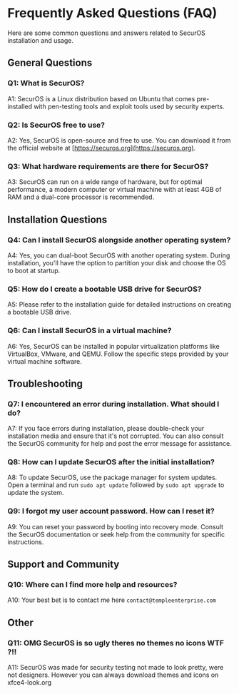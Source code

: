# Frequently Asked Questions (FAQ)

Here are some common questions and answers related to SecurOS installation and usage.

## General Questions

### Q1: What is SecurOS?

A1: SecurOS is a Linux distribution based on Ubuntu that comes pre-installed with pen-testing tools and exploit tools used by security experts.

### Q2: Is SecurOS free to use?

A2: Yes, SecurOS is open-source and free to use. You can download it from the official website at [https://securos.org](https://securos.org).

### Q3: What hardware requirements are there for SecurOS?

A3: SecurOS can run on a wide range of hardware, but for optimal performance, a modern computer or virtual machine with at least 4GB of RAM and a dual-core processor is recommended.

## Installation Questions

### Q4: Can I install SecurOS alongside another operating system?

A4: Yes, you can dual-boot SecurOS with another operating system. During installation, you'll have the option to partition your disk and choose the OS to boot at startup.

### Q5: How do I create a bootable USB drive for SecurOS?

A5: Please refer to the installation guide for detailed instructions on creating a bootable USB drive.

### Q6: Can I install SecurOS in a virtual machine?

A6: Yes, SecurOS can be installed in popular virtualization platforms like VirtualBox, VMware, and QEMU. Follow the specific steps provided by your virtual machine software.

## Troubleshooting

### Q7: I encountered an error during installation. What should I do?

A7: If you face errors during installation, please double-check your installation media and ensure that it's not corrupted. You can also consult the SecurOS community for help and post the error message for assistance.

### Q8: How can I update SecurOS after the initial installation?

A8: To update SecurOS, use the package manager for system updates. Open a terminal and run `sudo apt update` followed by `sudo apt upgrade` to update the system.

### Q9: I forgot my user account password. How can I reset it?

A9: You can reset your password by booting into recovery mode. Consult the SecurOS documentation or seek help from the community for specific instructions.

## Support and Community

### Q10: Where can I find more help and resources?

A10: Your best bet is to contact me here ```contact@templeenterprise.com```

## Other

### Q11: OMG SecurOS is so ugly theres no themes no icons WTF ?!!

A11: SecurOS was made for security testing not made to look pretty, were not designers. However you can always download themes and icons on xfce4-look.org

